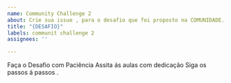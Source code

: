 ```yaml
---
name: Community Challenge 2
about: Crie sua issue , para o desafio que foi proposto na COMUNIDADE.
title: "{DESAFIO}"
labels: communit challenge 2
assignees: ''

---
```


Faça o Desafio com Paciência 
Assita ás aulas com dedicação 
Siga os passos á passos .
